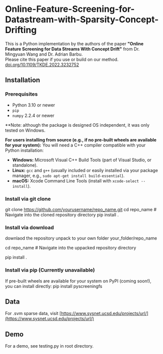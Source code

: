# Online-Feature-Screening-for-Datastream-with-Sparsity-Concept-Drifting

This is a Python implementation by the authors of the paper **"Online Feature Screening for Data Streams With Concept Drift"** from Dr. Mingyuan Wang and Dr. Adrian Barbu.\
Please cite this paper if you use or build on our method. [doi.org/10.1109/TKDE.2022.3232752](https://doi.org/10.1109/TKDE.2022.3232752)

## Installation

### Prerequisites

* Python 3.10 or newer
* `pip`
* `numpy` 2.2.4 or newer

**Note: although the package is designed OS independent, it was only tested on Windows.

**For users installing from source (e.g., if no pre-built wheels are available for your system):**
You will need a C++ compiler compatible with your Python installation:
* **Windows:** Microsoft Visual C++ Build Tools (part of Visual Studio, or standalone).
* **Linux:** `gcc` and `g++` (usually included or easily installed via your package manager, e.g., `sudo apt-get install build-essential`).
* **macOS:** Xcode Command Line Tools (install with `xcode-select --install`).

### Install via git clone

git clone https://github.com/yourusername/repo_name.git
cd repo_name # Navigate into the cloned repository directory
pip install .

### Install via download

downlaod the repository
unpack to your own folder your_folder/repo_name

cd repo_name # Navigate into the uppacked repository directory

pip install .

### Install via pip (Currently unavailable)

If pre-built wheels are available for your system on PyPI (coming soon!), you can install directly:
pip install pyscreeningfs

## Data
For .svm sparse data, visit [https://www.sysnet.ucsd.edu/projects/url/](https://www.sysnet.ucsd.edu/projects/url/)

## Demo
For a demo, see testing.py in root directory.